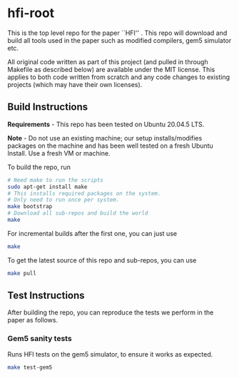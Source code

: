 # hfi-root

This is the top level repo for the paper ``HFI'' . This repo will download and
build all tools used in the paper such as modified compilers, gem5 simulator
etc.

All original code written as part of this project (and pulled in through
Makefile as described below) are available under the MIT license. This applies
to both code written from scratch and any code changes to existing projects
(which may have their own licenses).

## Build Instructions

**Requirements** - This repo has been tested on Ubuntu 20.04.5 LTS.

**Note** - Do not use an existing machine; our setup installs/modifies packages
on the machine and has been well tested on a fresh Ubuntu Install. Use a fresh
VM or machine.


To build the repo, run

```bash
# Need make to run the scripts
sudo apt-get install make
# This installs required packages on the system.
# Only need to run once per system.
make bootstrap
# Download all sub-repos and build the world
make
```

For incremental builds after the first one, you can just use

```bash
make
```

To get the latest source of this repo and sub-repos, you can use

```bash
make pull
```

## Test Instructions

After building the repo, you can reproduce the tests we perform in the paper as follows.

### Gem5 sanity tests

Runs HFI tests on the gem5 simulator, to ensure it works as expected.

```bash
make test-gem5
```
